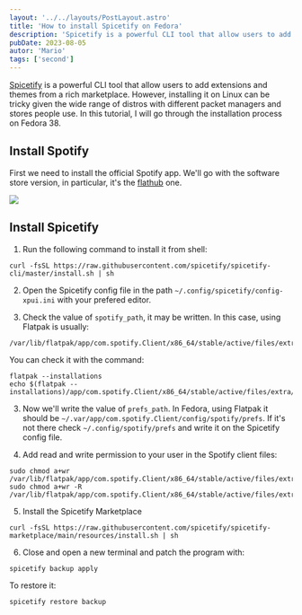 ```yaml
---
layout: '../../layouts/PostLayout.astro'
title: 'How to install Spicetify on Fedora'
description: 'Spicetify is a powerful CLI tool that allow users to add extensions and themes from a rich marketplace. However, installing it on Linux can be tricky given the wide range of distros with different packet managers and stores people use. In this tutorial, I will go through the installation process on Fedora 38.'
pubDate: 2023-08-05
autor: 'Mario'
tags: ['second']
---
```


<section>


[Spicetify](https://spicetify.app/) is a powerful CLI tool that allow users to add extensions and themes from a rich marketplace. However, installing it on Linux can be tricky given the wide range of distros with different packet managers and stores people use. In this tutorial, I will go through the installation process on Fedora 38.


</section>

<section>

## Install Spotify

First we need to install the official Spotify app. We'll go with the software store version, in particular, it's the [flathub](https://flathub.org/) one.

![](/posts-img/install-spicetify/software-client.webp)

</section>


<section>

## Install Spicetify

1. Run the following command to install it from shell:
```shell
curl -fsSL https://raw.githubusercontent.com/spicetify/spicetify-cli/master/install.sh | sh
```

2. Open the Spicetify config file in the path `~/.config/spicetify/config-xpui.ini` with your prefered editor.

3. Check the value of `spotify_path`, it may be written. In this case, using Flatpak is usually:
```
/var/lib/flatpak/app/com.spotify.Client/x86_64/stable/active/files/extra/share/spotify/
```

You can check it with the command:

```shell
flatpak --installations
echo $(flatpak --installations)/app/com.spotify.Client/x86_64/stable/active/files/extra/share/spotify/
```

3. Now we'll write the value of `prefs_path`. In Fedora, using Flatpak it should be `~/.var/app/com.spotify.Client/config/spotify/prefs`. If it's not there check `~/.config/spotify/prefs` and write it on the Spicetify config file.

4. Add read and write permission to your user in the Spotify client files:
```shell
sudo chmod a+wr /var/lib/flatpak/app/com.spotify.Client/x86_64/stable/active/files/extra/share/spotify
sudo chmod a+wr -R /var/lib/flatpak/app/com.spotify.Client/x86_64/stable/active/files/extra/share/spotify/Apps
```

5. Install the Spicetify Marketplace
```shell
curl -fsSL https://raw.githubusercontent.com/spicetify/spicetify-marketplace/main/resources/install.sh | sh
```

6. Close and open a new terminal and patch the program with:
```shell
spicetify backup apply
```

To restore it:
```shell
spicetify restore backup
```

</section>


